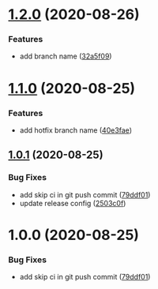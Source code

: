 # [1.2.0](https://git3.nexdev.net/sc-packages/sc-semantic-release/compare/v1.1.0...v1.2.0) (2020-08-26)


### Features

* add branch name ([32a5f09](https://git3.nexdev.net/sc-packages/sc-semantic-release/commit/32a5f090ba064fb41ee23eebd0c0c841bc1c03d0))

# [1.1.0](https://git3.nexdev.net/sc-packages/sc-semantic-release/compare/v1.0.1...v1.1.0) (2020-08-25)


### Features

* add hotfix branch name ([40e3fae](https://git3.nexdev.net/sc-packages/sc-semantic-release/commit/40e3fae6218d3ef29cd0d9697ae02a7780a21a4e))

## [1.0.1](https://git3.nexdev.net/sc-packages/sc-semantic-release/compare/v1.0.0...v1.0.1) (2020-08-25)


### Bug Fixes

* add skip ci in git push commit ([79ddf01](https://git3.nexdev.net/sc-packages/sc-semantic-release/commit/79ddf01ef83de8a3469efc869fed12270c7baf10))
* update release config ([2503c0f](https://git3.nexdev.net/sc-packages/sc-semantic-release/commit/2503c0f44b2485fbbf4d7cb412250aad48bfeac6))

# 1.0.0 (2020-08-25)


### Bug Fixes

* add skip ci in git push commit ([79ddf01](https://git3.nexdev.net/sc-packages/sc-semantic-release/commit/79ddf01ef83de8a3469efc869fed12270c7baf10))
